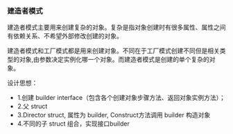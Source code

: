 ### 建造者模式

建造者模式主要用来创建复杂的对象。复杂是指对象创建时有很多属性、属性之间有依赖关系、不希望外部修改创建的对象。


建造者模式和工厂模式都是用来创建对象。不同在于工厂模式创建不同但是相关类型的对象,由参数决定实例化哪一个对象。而建造者模式是创建的单个复杂的对象。

设计思想：
- 1.创建 builder interface（包含各个创建对象步骤方法、返回对象实例方法）；
- 2.父 struct
- 3.Director struct, 属性为 builder, Construct方法调用 builder 构造对象
- 4.不同的子 struct 组合，实现接口builder